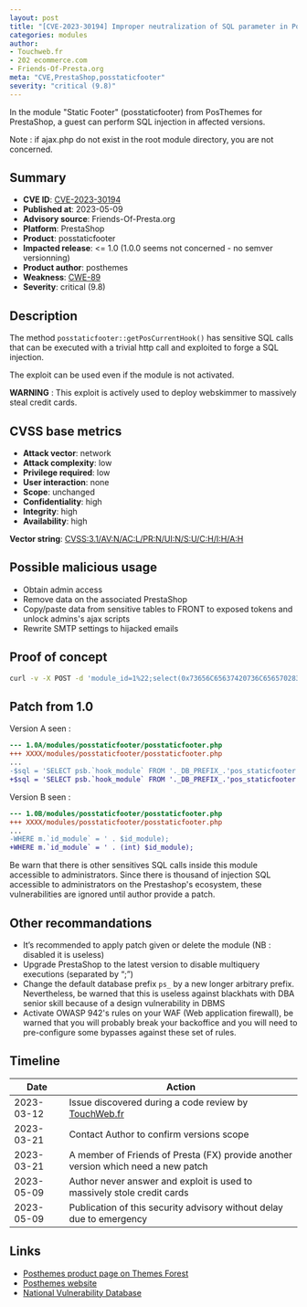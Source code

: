 ```yaml
---
layout: post
title: "[CVE-2023-30194] Improper neutralization of SQL parameter in Posthemes - Static Footer module for PrestaShop"
categories: modules
author:
- Touchweb.fr
- 202 ecommerce.com
- Friends-Of-Presta.org
meta: "CVE,PrestaShop,posstaticfooter"
severity: "critical (9.8)"
---
```


In the module "Static Footer" (posstaticfooter) from PosThemes for PrestaShop, a guest can perform SQL injection in affected versions.

Note : if ajax.php do not exist in the root module directory, you are not concerned.

## Summary

* **CVE ID**: [CVE-2023-30194](https://cve.mitre.org/cgi-bin/cvename.cgi?name=CVE-2023-30194)
* **Published at**: 2023-05-09
* **Advisory source**: Friends-Of-Presta.org
* **Platform**: PrestaShop
* **Product**: posstaticfooter
* **Impacted release**: <= 1.0 (1.0.0 seems not concerned - no semver versionning)
* **Product author**: posthemes
* **Weakness**: [CWE-89](https://cwe.mitre.org/data/definitions/89.html)
* **Severity**: critical (9.8)

## Description

The method `posstaticfooter::getPosCurrentHook()` has sensitive SQL calls that can be executed with a trivial http call and exploited to forge a SQL injection.

The exploit can be used even if the module is not activated.

**WARNING** : This exploit is actively used to deploy webskimmer to massively steal credit cards.

## CVSS base metrics

* **Attack vector**: network
* **Attack complexity**: low
* **Privilege required**: low
* **User interaction**: none
* **Scope**: unchanged
* **Confidentiality**: high
* **Integrity**: high
* **Availability**: high

**Vector string**: [CVSS:3.1/AV:N/AC:L/PR:N/UI:N/S:U/C:H/I:H/A:H](https://nvd.nist.gov/vuln-metrics/cvss/v3-calculator?vector=AV:N/AC:L/PR:N/UI:N/S:U/C:H/I:H/A:H)

## Possible malicious usage

* Obtain admin access
* Remove data on the associated PrestaShop
* Copy/paste data from sensitive tables to FRONT to exposed tokens and unlock admins's ajax scripts
* Rewrite SMTP settings to hijacked emails


## Proof of concept


```bash
curl -v -X POST -d 'module_id=1%22;select(0x73656C65637420736C656570283432293B)INTO@a;prepare`b`from@a;execute`b`;--' 'https://preprod.XX/modules/posstaticfooter/ajax.php'
```

## Patch from 1.0

Version A seen : 

```diff
--- 1.0A/modules/posstaticfooter/posstaticfooter.php
+++ XXXX/modules/posstaticfooter/posstaticfooter.php
...
-$sql = 'SELECT psb.`hook_module` FROM '._DB_PREFIX_.'pos_staticfooter AS psb LEFT JOIN '._DB_PREFIX_.'pos_staticfooter_shop AS pss ON psb.`id_posstaticblock`= pss.`id_posstaticblock` WHERE  psb.`name_module` ="'.$name_module.'" AND pss.`id_shop` = "'.$id_shop.'"';
+$sql = 'SELECT psb.`hook_module` FROM '._DB_PREFIX_.'pos_staticfooter AS psb LEFT JOIN '._DB_PREFIX_.'pos_staticfooter_shop AS pss ON psb.`id_posstaticblock`= pss.`id_posstaticblock` WHERE  psb.`name_module` ="'.pSQL($name_module).'" AND pss.`id_shop` = "'.$id_shop.'"';
```

Version B seen : 

```diff
--- 1.0B/modules/posstaticfooter/posstaticfooter.php
+++ XXXX/modules/posstaticfooter/posstaticfooter.php
...
-WHERE m.`id_module` = ' . $id_module);
+WHERE m.`id_module` = ' . (int) $id_module);
```

Be warn that there is other sensitives SQL calls inside this module accessible to administrators. Since there is thousand of injection SQL accessible to administrators on the Prestashop's ecosystem, these vulnerabilities are ignored until author provide a patch.


## Other recommandations

* It’s recommended to apply patch given or delete the module (NB : disabled it is useless)
* Upgrade PrestaShop to the latest version to disable multiquery executions (separated by “;”)
* Change the default database prefix `ps_` by a new longer arbitrary prefix. Nevertheless, be warned that this is useless against blackhats with DBA senior skill because of a design vulnerability in DBMS
* Activate OWASP 942's rules on your WAF (Web application firewall), be warned that you will probably break your backoffice and you will need to pre-configure some bypasses against these set of rules.


## Timeline

| Date | Action |
|--|--|
| 2023-03-12 |Issue discovered during a code review by [TouchWeb.fr](https://www.touchweb.fr) |
| 2023-03-21 | Contact Author to confirm versions scope |
| 2023-03-21 | A member of Friends of Presta (FX) provide another version which need a new patch |
| 2023-05-09 | Author never answer and exploit is used to massively stole credit cards |
| 2023-05-09 | Publication of this security advisory without delay due to emergency |

## Links

* [Posthemes product page on Themes Forest](https://themeforest.net/user/posthemes/portfolio)
* [Posthemes website](https://posthemes.com/)
* [National Vulnerability Database](https://nvd.nist.gov/vuln/detail/CVE-2023-30194)


